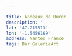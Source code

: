 ```yaml
---

title: Anneaux de Buren
description: ''
lat: '47.215513'
lon: '-1.5456169'
address: Nantes France
tags: Bar GalerieArt
---
```

